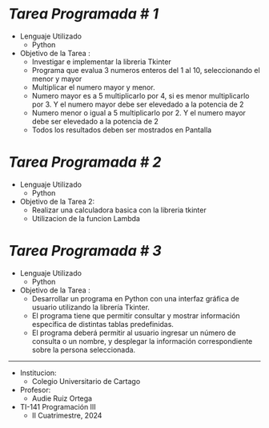 # ***_Tarea Programada # 1_***

* Lenguaje Utilizado
    * Python
* Objetivo de la Tarea : 
    * Investigar e implementar la libreria Tkinter
    * Programa que evalua 3 numeros enteros del 1 al 10, seleccionando el menor y mayor
    * Multiplicar el numero mayor y menor.
    * Numero mayor es a 5 multiplicarlo por 4, si es menor multiplicarlo por 3. Y el numero mayor debe ser elevedado a la potencia de 2
    * Numero menor o igual a 5 multiplicarlo por 2. Y el numero mayor debe ser elevedado a la potencia de 2
    * Todos los resultados deben ser mostrados en Pantalla
 
# ***_Tarea Programada # 2_***
  * Lenguaje Utilizado
    * Python
* Objetivo de la Tarea 2:
     * Realizar una calculadora basica con la libreria tkinter
     * Utilizacion de la funcion Lambda

# ***_Tarea Programada # 3_***
* Lenguaje Utilizado
    * Python
* Objetivo de la Tarea :
    * Desarrollar un programa en Python con una interfaz gráfica de usuario utilizando la librería Tkinter.
    * El programa tiene que permitir consultar y mostrar información específica de distintas tablas predefinidas.
    * El programa deberá permitir al usuario ingresar un número de consulta o un nombre, y desplegar la información correspondiente sobre la persona seleccionada. 
--------------------------------------------------------------------
* Institucion: 
    * Colegio Universitario de Cartago
* Profesor: 
    * Audie Ruiz Ortega
* TI-141 Programación III 
    * II Cuatrimestre, 2024
